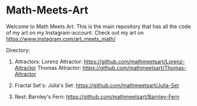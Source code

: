 # Math-Meets-Art
Welcome to Math Meets Art. This is the main repository that has all the code of my art on my Instagram-account. Check out my art on https://www.instagram.com/art_meets_math/




Directory:
1) Attractors:
   Lorenz Attractor: https://github.com/mathmeetsart/Lorenz-Attractor
   Thomas Attractor: https://github.com/mathmeetsart/Thomas-Attractor

2) Fractal Set's:
   Julia's Set: https://github.com/mathmeetsart/Julia-Set
   
3) Rest:
   Barnley's Fern: https://github.com/mathmeetsart/Barnley-Fern


